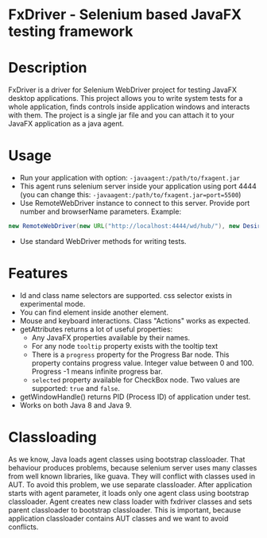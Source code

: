 # FxDriver - Selenium based JavaFX testing framework

Description
============
FxDriver is a driver for Selenium WebDriver project for testing JavaFX desktop applications. 
This project allows you to write system tests for a whole application, finds controls inside application windows and interacts with them.
The project is a single jar file and you can attach it to your JavaFX application as a java agent.

Usage
============
* Run your application with option: ```-javaagent:/path/to/fxagent.jar```
* This agent runs selenium server inside your application using port 4444 (you can change this: ```-javaagent:/path/to/fxagent.jar=port=5500```)
* Use RemoteWebDriver instance to connect to this server. Provide port number and browserName parameters. Example:
```java
new RemoteWebDriver(new URL("http://localhost:4444/wd/hub/"), new DesiredCapabilities("javafx", "", Platform.ANY));
```
* Use standard WebDriver methods for writing tests.

Features
============
* Id and class name selectors are supported. css selector exists in experimental mode.
* You can find element inside another element.
* Mouse and keyboard interactions. Class "Actions" works as expected.
* getAttributes returns a lot of useful properties:
  * Any JavaFX properties available by their names.
  * For any node `tooltip` property exists with the tooltip text
  * There is a `progress` property for the Progress Bar node. This property contains progress value. Integer value between 0 and 100. Progress -1 means infinite progress bar.
  * `selected` property available for CheckBox node. Two values are supported: `true` and `false`.
* getWindowHandle() returns PID (Process ID) of application under test.
* Works on both Java 8 and Java 9.

Classloading
============
As we know, Java loads agent classes using bootstrap classloader. That behaviour produces problems, because selenium server uses many classes from well known libraries, like guava. They will conflict with classes used in AUT.
To avoid this problem, we use separate classloader. After application starts with agent parameter, it loads only one agent class using bootstrap classloader. Agent creates new class loader with fxdriver classes and sets parent classloader to bootstrap classloader. This is important, because application classloader contains AUT classes and we want to avoid conflicts.